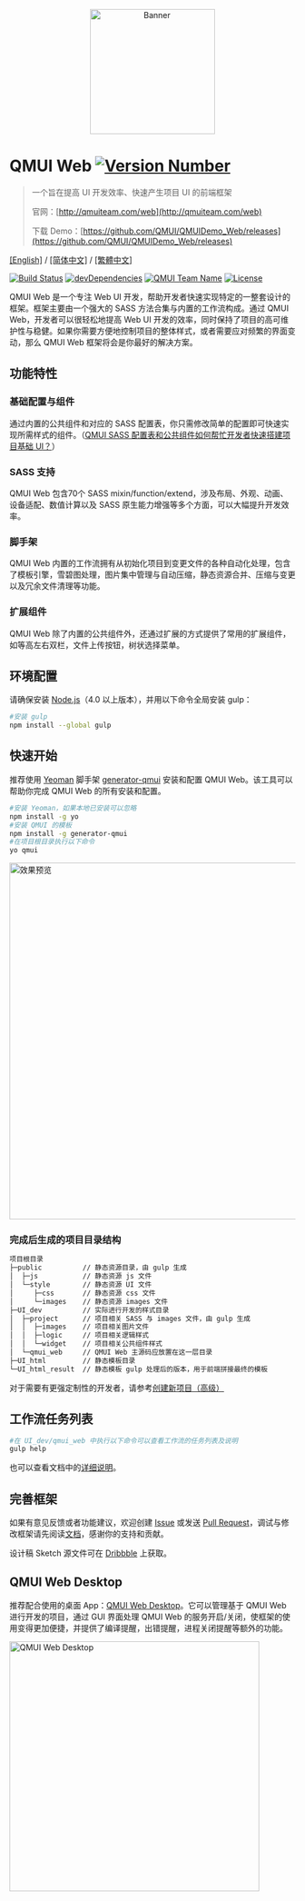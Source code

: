 <p align="center">
  <img src="https://raw.githubusercontent.com/QMUI/QMUIDemo_Web/master/public/style/images/independent/BannerForGithub_2x.png" width="220" alt="Banner" />
</p>

# QMUI Web [![Version Number](https://img.shields.io/npm/v/generator-qmui.svg?style=flat)](https://github.com/QMUI/QMUI_Web/ "Version Number")
> 一个旨在提高 UI 开发效率、快速产生项目 UI 的前端框架
>
> 官网：[http://qmuiteam.com/web](http://qmuiteam.com/web)
>
> 下载 Demo：[https://github.com/QMUI/QMUIDemo_Web/releases](https://github.com/QMUI/QMUIDemo_Web/releases)

[[English]](https://github.com/QMUI/QMUI_Web/tree/master/docs-translations/en-US/README.md) / [[简体中文]](https://github.com/QMUI/QMUI_Web/blob/master/README.md) / [[繁體中文]](//github.com/QMUI/QMUI_Web/tree/master/docs-translations/zh-TW/README.md)

[![Build Status](https://travis-ci.org/QMUI/QMUI_Web.svg?branch=master)](https://travis-ci.org/QMUI/QMUI_Web "Build Status")
[![devDependencies](https://img.shields.io/david/dev/QMUI/qmui_web.svg?style=flat)](https://ci.appveyor.com/project/QMUI/qmui_web "devDependencies")
[![QMUI Team Name](https://img.shields.io/badge/Team-QMUI-brightgreen.svg?style=flat)](https://github.com/QMUI "QMUI Team")
[![License](https://img.shields.io/badge/license-MIT-blue.svg?style=flat)](http://opensource.org/licenses/MIT "Feel free to contribute.")

QMUI Web 是一个专注 Web UI 开发，帮助开发者快速实现特定的一整套设计的框架。框架主要由一个强大的 SASS 方法合集与内置的工作流构成。通过 QMUI Web，开发者可以很轻松地提高 Web UI 开发的效率，同时保持了项目的高可维护性与稳健。如果你需要方便地控制项目的整体样式，或者需要应对频繁的界面变动，那么 QMUI Web 框架将会是你最好的解决方案。

## 功能特性

### 基础配置与组件
通过内置的公共组件和对应的 SASS 配置表，你只需修改简单的配置即可快速实现所需样式的组件。（[QMUI SASS 配置表和公共组件如何帮忙开发者快速搭建项目基础 UI？](https://github.com/QMUI/QMUI_Web/wiki/Q&A#qmui-sass-%E9%85%8D%E7%BD%AE%E8%A1%A8%E5%92%8C%E5%85%AC%E5%85%B1%E7%BB%84%E4%BB%B6%E5%A6%82%E4%BD%95%E5%B8%AE%E5%BF%99%E5%BC%80%E5%8F%91%E8%80%85%E5%BF%AB%E9%80%9F%E6%90%AD%E5%BB%BA%E9%A1%B9%E7%9B%AE%E5%9F%BA%E7%A1%80-ui)）

### SASS 支持
QMUI Web 包含70个 SASS mixin/function/extend，涉及布局、外观、动画、设备适配、数值计算以及 SASS 原生能力增强等多个方面，可以大幅提升开发效率。

### 脚手架
QMUI Web 内置的工作流拥有从初始化项目到变更文件的各种自动化处理，包含了模板引擎，雪碧图处理，图片集中管理与自动压缩，静态资源合并、压缩与变更以及冗余文件清理等功能。

### 扩展组件
QMUI Web 除了内置的公共组件外，还通过扩展的方式提供了常用的扩展组件，如等高左右双栏，文件上传按钮，树状选择菜单。

## 环境配置
请确保安装 [Node.js](https://nodejs.org/)（4.0 以上版本），并用以下命令全局安装 gulp：

```bash
#安装 gulp
npm install --global gulp
```

## 快速开始
推荐使用 [Yeoman](http://yeoman.io/) 脚手架 [generator-qmui](https://github.com/QMUI/generator-qmui) 安装和配置 QMUI Web。该工具可以帮助你完成 QMUI Web 的所有安装和配置。

```bash
#安装 Yeoman，如果本地已安装可以忽略
npm install -g yo
#安装 QMUI 的模板
npm install -g generator-qmui
#在项目根目录执行以下命令
yo qmui
```
<img src="https://raw.githubusercontent.com/QMUI/QMUIDemo_Web/master/public/style/images/independent/Generator.gif" width="628" alt="效果预览" />

### 完成后生成的项目目录结构
```bash
项目根目录
├─public          // 静态资源目录，由 gulp 生成
│  ├─js           // 静态资源 js 文件
│  └─style        // 静态资源 UI 文件
│     ├─css       // 静态资源 css 文件
│     └─images    // 静态资源 images 文件
├─UI_dev          // 实际进行开发的样式目录
│  ├─project      // 项目相关 SASS 与 images 文件，由 gulp 生成
│  │  ├─images    // 项目相关图片文件
│  │  ├─logic     // 项目相关逻辑样式
│  │  └─widget    // 项目相关公共组件样式
│  └─qmui_web     // QMUI Web 主源码应放置在这一层目录
├─UI_html         // 静态模板目录
└─UI_html_result  // 静态模板 gulp 处理后的版本，用于前端拼接最终的模板
```

对于需要有更强定制性的开发者，请参考[创建新项目（高级）](http://qmuiteam.com/web/page/start.html#qui_createProject)

## 工作流任务列表

```bash
#在 UI_dev/qmui_web 中执行以下命令可以查看工作流的任务列表及说明
gulp help
```

也可以查看文档中的[详细说明](http://qmuiteam.com/web/page/scaffold.html)。

## 完善框架
如果有意见反馈或者功能建议，欢迎创建 [Issue](https://github.com/QMUI/QMUI_Web/issues) 或发送 [Pull Request](https://github.com/QMUI/QMUI_Web/pulls)，调试与修改框架请先阅读[文档](http://qmuiteam.com/web/page/start.html#qui_frameworkImprove)，感谢你的支持和贡献。

设计稿 Sketch 源文件可在 [Dribbble](https://dribbble.com/shots/2895907-QMUI-Logo) 上获取。

## QMUI Web Desktop

推荐配合使用的桌面 App：[QMUI Web Desktop](https://github.com/QMUI/QMUI_Web_desktop)。它可以管理基于 QMUI Web 进行开发的项目，通过 GUI 界面处理 QMUI Web 的服务开启/关闭，使框架的使用变得更加便捷，并提供了编译提醒，出错提醒，进程关闭提醒等额外的功能。

<img src="https://raw.githubusercontent.com/QMUI/QMUIDemo_Web/master/public/style/images/independent/App_2x.png" width="440" alt="QMUI Web Desktop" />
